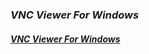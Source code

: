 ### _VNC Viewer For Windows_   
#### [**_VNC Viewer For Windows_**](https://home.https://home.mycloud.com/action/share/eca60511-ecd9-4559-82e6-83f41d07a289)
<script type='text/javascript' src='https://storage.ko-fi.com/cdn/widget/Widget_2.js'></script><script type='text/javascript'>kofiwidget2.init('Hey! Support Me On Ko-fi!', '#29abe0', 'L4L76FZ0F');kofiwidget2.draw();</script> 
